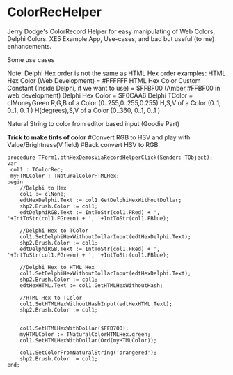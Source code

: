 # ColorRecHelper
Jerry Dodge's ColorRecord Helper for easy manipulating of Web Colors, Delphi Colors. XE5 Example App, Use-cases, and bad but useful (to me) enhancements.

Some use cases

Note: Delphi Hex order is not the same as HTML Hex order
examples:
HTML Hex Color (Web Development) = #FFFFFF
HTML Hex Color Custom Constant (Inside Delphi, if we want to use) = $FFBF00 (Amber,#FFBF00 in web development)
Delphi Hex Color = $F0CAA6
Delphi TColor = clMoneyGreen
R,G,B of a Color (0..255,0..255,0.255)
H,S,V of a Color (0..1, 0..1, 0..1 )
H(degrees),S,V of a Color (0..360, 0..1, 0..1 )


Natural String to color from editor based input (Goodie Part)


**Trick to make tints of color**
#Convert RGB to HSV and play with Value/Brightness(V field)
#Back convert HSV to RGB.



    procedure TForm1.btnHexDemosViaRecordHelperClick(Sender: TObject);
    var
     col1 : TColorRec;
     myHTMLColor : TNaturalColorHTMLHex;
    begin
        //Delphi to Hex
        col1 := clNone;
        edtHexDelphi.Text := col1.GetDelphiHexWithoutDollar;
        shp2.Brush.Color := col1;
        edtDelphiRGB.Text := IntToStr(col1.FRed) + ', '+IntToStr(col1.FGreen) + ', '+IntToStr(col1.FBlue);

        //Delphi Hex to TColor
        col1.SetDelphiHexWithoutDollarInput(edtHexDelphi.Text);
        shp2.Brush.Color := col1;
        edtDelphiRGB.Text := IntToStr(col1.FRed) + ', '+IntToStr(col1.FGreen) + ', '+IntToStr(col1.FBlue);

        //Delphi Hex to HTML Hex
        col1.SetDelphiHexWithoutDollarInput(edtHexDelphi.Text);
        shp2.Brush.Color := col1;
        edtHexHTML.Text := col1.GetHTMLHexWithoutHash;

        //HTML Hex to TColor
        col1.SetHTMLHexWithoutHashInput(edtHexHTML.Text);
        shp2.Brush.Color := col1;


        col1.SetHTMLHexWithDollar($FFD700);
        myHTMLColor := TNaturalColorHTMLHex.green;
        col1.SetHTMLHexWithDollar(Ord(myHTMLColor));

        col1.SetColorFromNaturalString('orangered');
        shp2.Brush.Color := col1;
    end;

